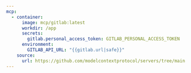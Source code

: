 ```yaml
---
mcp:
  - container:
      image: mcp/gitlab:latest
      workdir: /app
      secrets:
        gitlab.personal_access_token: GITLAB_PERSONAL_ACCESS_TOKEN
      environment:
        GITLAB_API_URL: "{{gitlab.url|safe}}"
    source:
      url: https://github.com/modelcontextprotocol/servers/tree/main
---
```

